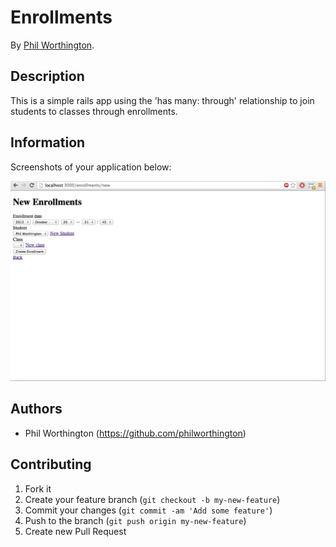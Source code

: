 # Enrollments
<!-- If you'd like to use a logo instead uncomment this code and remove the text above this line

  ![Logo](URL to logo img file goes here)

-->

By [Phil Worthington](https://github.com/philworthington).



## Description
This is a simple rails app using the 'has many: through' relationship to join students to classes through enrollments.




## Information

Screenshots of your application below:

![Screenshot 1](app/assets/images/ss.png)



## Authors

* Phil Worthington (https://github.com/philworthington)



## Contributing

1. Fork it
2. Create your feature branch (`git checkout -b my-new-feature`)
3. Commit your changes (`git commit -am 'Add some feature'`)
4. Push to the branch (`git push origin my-new-feature`)
5. Create new Pull Request



